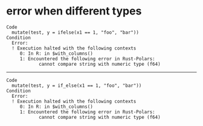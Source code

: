 # error when different types

    Code
      mutate(test, y = ifelse(x1 == 1, "foo", "bar"))
    Condition
      Error:
      ! Execution halted with the following contexts
         0: In R: in $with_columns()
         1: Encountered the following error in Rust-Polars:
            	cannot compare string with numeric type (f64)

---

    Code
      mutate(test, y = if_else(x1 == 1, "foo", "bar"))
    Condition
      Error:
      ! Execution halted with the following contexts
         0: In R: in $with_columns()
         1: Encountered the following error in Rust-Polars:
            	cannot compare string with numeric type (f64)

